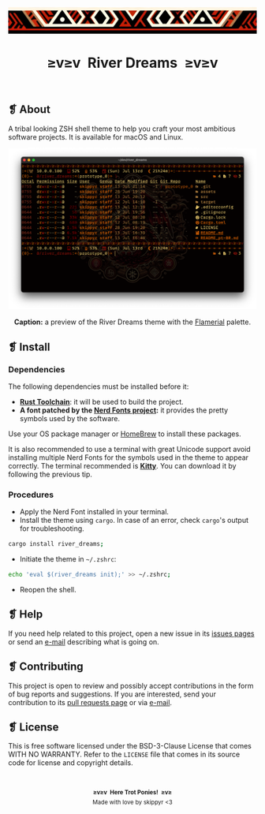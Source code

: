 <p align="center">
    <img
        alt=""
        src="https://raw.githubusercontent.com/skippyr/river_dreams/refs/heads/master/assets/ornament.png"
        width=1020
    />
</p>
<h1 align="center">≥v≥v&ensp;River Dreams&ensp;≥v≥v</h1>
<p align="center">
    <img
        alt=""
        src="https://img.shields.io/github/license/skippyr/river_dreams?style=plastic&label=%E2%89%A5%20license&labelColor=%2324130e&color=%23b8150d"
    />
    &nbsp;
    <img
        alt=""
        src="https://img.shields.io/github/v/tag/skippyr/river_dreams?style=plastic&label=%E2%89%A5%20tag&labelColor=%2324130e&color=%23b8150d"
    />
    &nbsp;
    <img
        alt=""
        src="https://img.shields.io/github/commit-activity/t/skippyr/river_dreams?style=plastic&label=%E2%89%A5%20commits&labelColor=%2324130e&color=%23b8150d"
    />
    &nbsp;
    <img
        alt=""
        src="https://img.shields.io/github/stars/skippyr/river_dreams?style=plastic&label=%E2%89%A5%20stars&labelColor=%2324130e&color=%23b8150d"
    />
</p>

## ❡ About
A tribal looking ZSH shell theme to help you craft your most ambitious software projects. It is available for
macOS and Linux.

<p align="center">
    <img
        alt=""
        src="https://raw.githubusercontent.com/skippyr/river_dreams/refs/heads/master/assets/preview.png"
        width=1020
    />
</p>
<p align="center">
    <strong>Caption:</strong> a preview of the River Dreams theme with the
    <a href="https://github.com/skippyr/flamerial">Flamerial</a> palette.
</p>

## ❡ Install
### Dependencies
The following dependencies must be installed before it:
- [**Rust Toolchain**](https://www.rust-lang.org): it will be used to build the project.
- **A font patched by the [Nerd Fonts project](https://www.nerdfonts.com/font-downloads):** it
  provides the pretty symbols used by the software.

Use your OS package manager or [HomeBrew](https://brew.sh) to install these packages.

It is also recommended to use a terminal with great Unicode support avoid installing multiple Nerd
Fonts for the symbols used in the theme to appear correctly. The terminal recommended is
[**Kitty**](https://github.com/kovidgoyal/kitty). You can download it by following the previous tip.


### Procedures
- Apply the Nerd Font installed in your terminal.
- Install the theme using `cargo`. In case of an error, check `cargo`'s output for troubleshooting.

```zsh
cargo install river_dreams;
```

- Initiate the theme in `~/.zshrc`:

```zsh
echo 'eval $(river_dreams init);' >> ~/.zshrc;
```

- Reopen the shell.

## ❡ Help
If you need help related to this project, open a new issue in its
[issues pages](https://github.com/skippyr/river_dreams/issues) or send an
[e-mail](mailto:skippyr.developer@icloud.com) describing what is going on.

## ❡ Contributing
This project is open to review and possibly accept contributions in the form of bug reports and
suggestions. If you are interested, send your contribution to its
[pull requests page](https://github.com/skippyr/river_dreams/pulls) or via
[e-mail](mailto:skippyr.developer@icloud.com).

## ❡ License
This is free software licensed under the BSD-3-Clause License that comes WITH NO WARRANTY. Refer to
the `LICENSE` file that comes in its source code for license and copyright details.

&ensp;
<p align="center">
    <sup>
        <strong>≥v≥v&ensp;Here Trot Ponies!&ensp;≥v≥</strong><br />
        Made with love by skippyr <3
    </sup>
</p>
